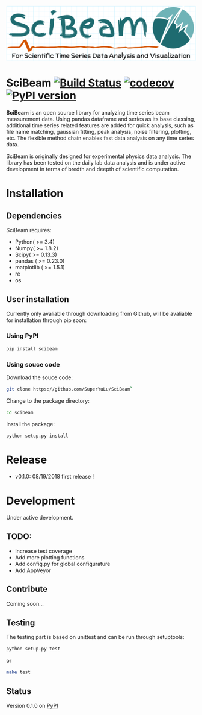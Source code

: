 
[![logo](https://raw.githubusercontent.com/SuperYuLu/SciBeam/master/img/logo.png)](https://github.com/SuperYuLu/SciBeam)  

# SciBeam [![Build Status](https://travis-ci.org/SuperYuLu/SciBeam.svg?branch=master)](https://travis-ci.org/SuperYuLu/SciBeam) [![codecov](https://codecov.io/gh/SuperYuLu/SciBeam/branch/master/graph/badge.svg)](https://codecov.io/gh/SuperYuLu/SciBeam) [![PyPI version](https://badge.fury.io/py/scibeam.svg)](https://badge.fury.io/py/scibeam)  



**SciBeam** is an open source library for analyzing time series beam measurement data. Using pandas dataframe and series as its base classing, additional time series related features are added for quick analysis, such as file name matching, gaussian fitting, peak analysis, noise filtering, plotting, etc. The flexible method chain enables fast data analysis on any time series data.   

SciBeam is originally designed for experimental physics data analysis. The library has been tested on the daily lab data analysis and is under active development in terms of bredth and deepth of scientific computation.  

# Installation  

## Dependencies  
SciBeam requires:  

+ Python( >= 3.4)
+ Numpy( >= 1.8.2)
+ Scipy( >= 0.13.3)
+ pandas ( >= 0.23.0)
+ matplotlib ( >= 1.5.1)
+ re
+ os 

## User installation  
Currently only avaliable through downloading from Github, will be avaliable for installation through pip soon:  

### Using PyPI  

```bash
pip install scibeam  
```

### Using souce code   

Download the souce code:  

```bash
git clone https://github.com/SuperYuLu/SciBeam`  
```

Change to the package directory:  

```bash
cd scibeam  
```

Install the package:  

```
python setup.py install  
```
# Release  
+ v0.1.0: 08/19/2018  first release !

# Development  
Under active development. 

## TODO:  
+ Increase test coverage 
+ Add more plotting functions
+ Add config.py for global configurature 
+ Add AppVeyor 

## Contribute  
Coming soon...  

## Testing  
The testing part is based on unittest and can be run through setuptools:  

```python
python setup.py test  
```

or 

```bash
make test
```


## Status  
Version 0.1.0 on [PyPI](https://pypi.org/project/scibeam/)
